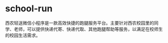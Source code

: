 <h1>school-run</h1>

<p>  西农轻送微信小程序是一款高效快捷的跑腿服务平台。主要针对西农校园里的同学、老师，可以提供快递代寄、快递代取、其他跑腿帮助等服务，以满足在校师生的校园生活需求。</p>
